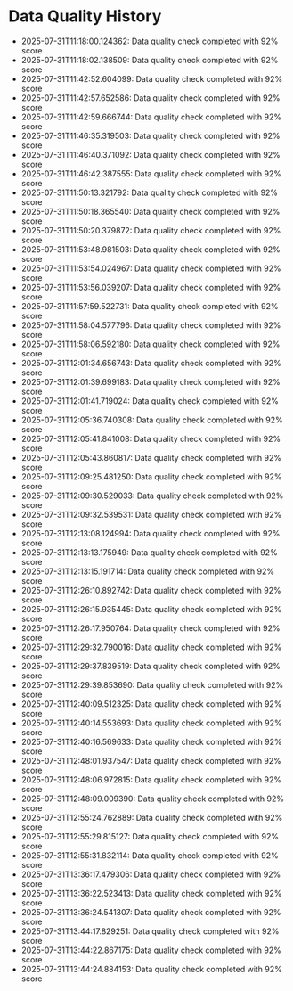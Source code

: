 # Data Quality History

- 2025-07-31T11:18:00.124362: Data quality check completed with 92% score
- 2025-07-31T11:18:02.138509: Data quality check completed with 92% score
- 2025-07-31T11:42:52.604099: Data quality check completed with 92% score
- 2025-07-31T11:42:57.652586: Data quality check completed with 92% score
- 2025-07-31T11:42:59.666744: Data quality check completed with 92% score
- 2025-07-31T11:46:35.319503: Data quality check completed with 92% score
- 2025-07-31T11:46:40.371092: Data quality check completed with 92% score
- 2025-07-31T11:46:42.387555: Data quality check completed with 92% score
- 2025-07-31T11:50:13.321792: Data quality check completed with 92% score
- 2025-07-31T11:50:18.365540: Data quality check completed with 92% score
- 2025-07-31T11:50:20.379872: Data quality check completed with 92% score
- 2025-07-31T11:53:48.981503: Data quality check completed with 92% score
- 2025-07-31T11:53:54.024967: Data quality check completed with 92% score
- 2025-07-31T11:53:56.039207: Data quality check completed with 92% score
- 2025-07-31T11:57:59.522731: Data quality check completed with 92% score
- 2025-07-31T11:58:04.577796: Data quality check completed with 92% score
- 2025-07-31T11:58:06.592180: Data quality check completed with 92% score
- 2025-07-31T12:01:34.656743: Data quality check completed with 92% score
- 2025-07-31T12:01:39.699183: Data quality check completed with 92% score
- 2025-07-31T12:01:41.719024: Data quality check completed with 92% score
- 2025-07-31T12:05:36.740308: Data quality check completed with 92% score
- 2025-07-31T12:05:41.841008: Data quality check completed with 92% score
- 2025-07-31T12:05:43.860817: Data quality check completed with 92% score
- 2025-07-31T12:09:25.481250: Data quality check completed with 92% score
- 2025-07-31T12:09:30.529033: Data quality check completed with 92% score
- 2025-07-31T12:09:32.539531: Data quality check completed with 92% score
- 2025-07-31T12:13:08.124994: Data quality check completed with 92% score
- 2025-07-31T12:13:13.175949: Data quality check completed with 92% score
- 2025-07-31T12:13:15.191714: Data quality check completed with 92% score
- 2025-07-31T12:26:10.892742: Data quality check completed with 92% score
- 2025-07-31T12:26:15.935445: Data quality check completed with 92% score
- 2025-07-31T12:26:17.950764: Data quality check completed with 92% score
- 2025-07-31T12:29:32.790016: Data quality check completed with 92% score
- 2025-07-31T12:29:37.839519: Data quality check completed with 92% score
- 2025-07-31T12:29:39.853690: Data quality check completed with 92% score
- 2025-07-31T12:40:09.512325: Data quality check completed with 92% score
- 2025-07-31T12:40:14.553693: Data quality check completed with 92% score
- 2025-07-31T12:40:16.569633: Data quality check completed with 92% score
- 2025-07-31T12:48:01.937547: Data quality check completed with 92% score
- 2025-07-31T12:48:06.972815: Data quality check completed with 92% score
- 2025-07-31T12:48:09.009390: Data quality check completed with 92% score
- 2025-07-31T12:55:24.762889: Data quality check completed with 92% score
- 2025-07-31T12:55:29.815127: Data quality check completed with 92% score
- 2025-07-31T12:55:31.832114: Data quality check completed with 92% score
- 2025-07-31T13:36:17.479306: Data quality check completed with 92% score
- 2025-07-31T13:36:22.523413: Data quality check completed with 92% score
- 2025-07-31T13:36:24.541307: Data quality check completed with 92% score
- 2025-07-31T13:44:17.829251: Data quality check completed with 92% score
- 2025-07-31T13:44:22.867175: Data quality check completed with 92% score
- 2025-07-31T13:44:24.884153: Data quality check completed with 92% score
